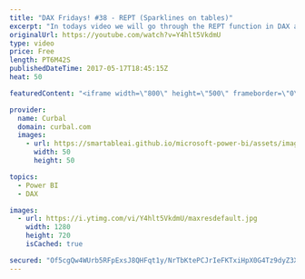 ```yaml
---
title: "DAX Fridays! #38 - REPT (Sparklines on tables)"
excerpt: "In todays video we will go through the REPT function in DAX and will use it to create sparklines on tables in Power BI.  Link to pbi file: http://gofile.me/2kEOD/X4wAROmrd  EXCEL SURVEY: https://1drv.ms/xs/s!Ar8CDNp8cGTcgjaHonN82T8I1jQT  PREVIOUS VIDEO: https://www.youtube.com/watch?v=TtkdZ2jbffA NEXT"
originalUrl: https://youtube.com/watch?v=Y4hlt5VkdmU
type: video
price: Free
length: PT6M42S
publishedDateTime: 2017-05-17T18:45:15Z
heat: 50

featuredContent: "<iframe width=\"800\" height=\"500\" frameborder=\"0\" src=\"https://www.youtube.com/embed/Y4hlt5VkdmU\" allow=\"accelerometer; autoplay; encrypted-media; gyroscope; picture-in-picture\" allowfullscreen></iframe>"

provider:
  name: Curbal
  domain: curbal.com
  images:
    - url: https://smartableai.github.io/microsoft-power-bi/assets/images/organizations/curbal.com-50x50.jpg
      width: 50
      height: 50

topics:
  - Power BI
  - DAX

images:
  - url: https://i.ytimg.com/vi/Y4hlt5VkdmU/maxresdefault.jpg
    width: 1280
    height: 720
    isCached: true

secured: "Of5cgQw4WUrb5RFpExsJ8QHFqt1y/NrTbKtePCJrIeFKTxiHpX0G4Tz9dyZ3XvgNEgSnhpA8ZM6IitJ5QEuV5wygkmrei7UEHUnOAYmSOBh074cC8RQ7LPmz1gbbSrx7udHEyzC82XIZrQJNugE10HOBdnjrhcPRWwW0G5TqAgt+VD2ts8aAbhFqwa2+aBmuBcg/I2/NMMrO681h+YwTlN1vszGw7vAEPZfmRAbyhkh/ygHcYwwvotsNQz+k1sNquA2Dbuov34zbXebAxCjkk+LKHJ97swtmhgunE7Q63l2wr/Kg5omjoP+krrLRfw0b3x6vsdOBOkzb9MFhJXG+oIG/IoD+XpP0/uR56bXvrx55+mo7cd9i0Roh1RvqGU+VuJs6EQX26xScOvTsGBlSxOv8ezrJfMy9dkhmY+BAuKY=;EAMA/4B/H9qO/QDDR0oNfQ=="
---
```


